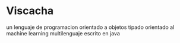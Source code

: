 # Viscacha
un lenguaje de programacion orientado a objetos tipado orientado al machine learning multilenguaje escrito en java 
